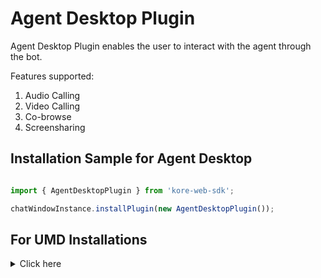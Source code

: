 # Agent Desktop Plugin

Agent Desktop Plugin enables the user to interact with the agent through the bot.

Features supported:
 1. Audio Calling
 2. Video Calling
 3. Co-browse
 4. Screensharing

## Installation Sample for Agent Desktop


```js

import { AgentDesktopPlugin } from 'kore-web-sdk';

chatWindowInstance.installPlugin(new AgentDesktopPlugin());

```
## For UMD Installations
<details>

 <summary>Click here</summary>
	<br>
 
1. Include agent-desktop-umd.js in index.html

```js
<script  src="PATH_TO_FILE/agent-desktop-umd.js"></script>

```
2. Get plugin reference

```js
var AgentDeskTopPlugin = AgentDeskTopPluginSDK.AgentDesktopPlugin;
```
3. Install plugin

```js
chatWindowInstance.installPlugin(new AgentDeskTopPlugin())
```
	
</details>
